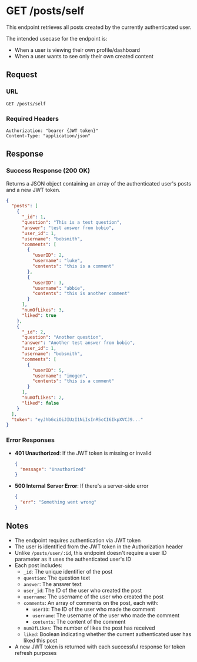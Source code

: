 # GET /posts/self

This endpoint retrieves all posts created by the currently authenticated user.

The intended usecase for the endpoint is:
- When a user is viewing their own profile/dashboard
- When a user wants to see only their own created content

## Request

### URL
```
GET /posts/self
```

### Required Headers
```
Authorization: "bearer {JWT token}"
Content-Type: "application/json"
```

## Response

### Success Response (200 OK)
Returns a JSON object containing an array of the authenticated user's posts and a new JWT token.

```json
{
  "posts": [
    {
      "_id": 1,
      "question": "This is a test question",
      "answer": "test answer from bobio",
      "user_id": 1,
      "username": "bobsmith",
      "comments": [
        {
          "userID": 2,
          "username": "luke",
          "contents": "this is a comment"
        },
        {
          "userID": 3,
          "username": "abbie",
          "contents": "this is another comment"
        }
      ],
      "numOfLikes": 3,
      "liked": true
    },
    {
      "_id": 2,
      "question": "Another question",
      "answer": "Another test answer from bobio",
      "user_id": 1,
      "username": "bobsmith",
      "comments": [
        {
          "userID": 5,
          "username": "imogen",
          "contents": "this is a comment"
        }
      ],
      "numOfLikes": 2,
      "liked": false
    }
  ],
  "token": "eyJhbGciOiJIUzI1NiIsInR5cCI6IkpXVCJ9..."
}
```

### Error Responses

- **401 Unauthorized**: If the JWT token is missing or invalid
  ```json
  {
    "message": "Unauthorized"
  }
  ```

- **500 Internal Server Error**: If there's a server-side error
  ```json
  {
    "err": "Something went wrong"
  }
  ```

## Notes
- The endpoint requires authentication via JWT token
- The user is identified from the JWT token in the Authorization header
- Unlike `/posts/user/:id`, this endpoint doesn't require a user ID parameter as it uses the authenticated user's ID
- Each post includes:
  - `_id`: The unique identifier of the post
  - `question`: The question text
  - `answer`: The answer text
  - `user_id`: The ID of the user who created the post
  - `username`: The username of the user who created the post
  - `comments`: An array of comments on the post, each with:
    - `userID`: The ID of the user who made the comment
    - `username`: The username of the user who made the comment
    - `contents`: The content of the comment
  - `numOfLikes`: The number of likes the post has received
  - `liked`: Boolean indicating whether the current authenticated user has liked this post
- A new JWT token is returned with each successful response for token refresh purposes 